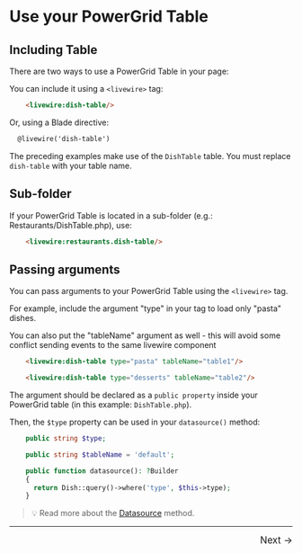 # Use your PowerGrid Table

## Including Table

There are two ways to use a PowerGrid Table in your page:

You can include it using a `<livewire>` tag:

```html
    <livewire:dish-table/>
```

Or, using a Blade directive:

```html
  @livewire('dish-table')
```

The preceding examples make use of the `DishTable` table. You must replace `dish-table` with your table name.

## Sub-folder

If your PowerGrid Table is located in a sub-folder (e.g.: Restaurants/DishTable.php), use:

```html
    <livewire:restaurants.dish-table/>
```

## Passing arguments

You can pass arguments to your PowerGrid Table using the `<livewire>` tag.

For example, include the argument "type" in your tag to load only "pasta" dishes.

You can also put the "tableName" argument as well - this will avoid some conflict sending events to the same livewire component

```html
    <livewire:dish-table type="pasta" tableName="table1"/>

    <livewire:dish-table type="desserts" tableName="table2"/>
```

The argument should be declared as a `public property` inside your PowerGrid table (in this example: `DishTable.php`).

Then, the `$type` property can be used in your `datasource()` method:

```php
    public string $type;

    public string $tableName = 'default';

    public function datasource(): ?Builder
    {
      return Dish::query()->where('type', $this->type);
    }
```

> 💡 Read more about the [Datasource](table/datasource) method.
<hr />
<footer style="float: right; font-size: larger">
    <span><a style="text-decoration: none;" href="#/table/features-setup?id=features-setup">Next →</a></span>
</footer>

